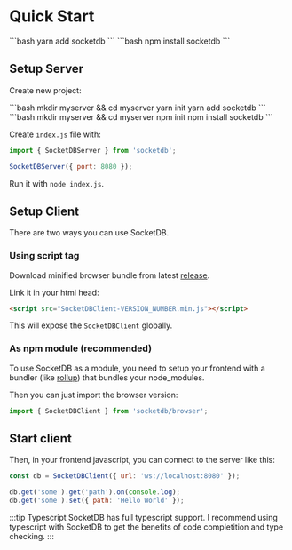 # Quick Start

<ClientOnly>
<code-group>
<code-block title="YARN">
```bash
yarn add socketdb
```
</code-block>

<code-block title="NPM">
```bash
npm install socketdb
```
</code-block>

</code-group>
</ClientOnly>

## Setup Server

Create new project:

<ClientOnly>
<code-group>
<code-block title="YARN">
```bash
mkdir myserver && cd myserver
yarn init
yarn add socketdb
```
</code-block>

<code-block title="NPM">
```bash
mkdir myserver && cd myserver
npm init
npm install socketdb
```
</code-block>

</code-group>
</ClientOnly>

Create `index.js` file with:

```js
import { SocketDBServer } from 'socketdb';

SocketDBServer({ port: 8080 });
```

Run it with `node index.js`.

## Setup Client

There are two ways you can use SocketDB.

### Using script tag

Download minified browser bundle from latest [release](https://github.com/TimoBechtel/socketdb/releases).

Link it in your html head:

```html
<script src="SocketDBClient-VERSION_NUMBER.min.js"></script>
```

This will expose the `SocketDBClient` globally.

### As npm module (recommended)

To use SocketDB as a module, you need to setup your frontend with a bundler (like [rollup](https://rollupjs.org/)) that bundles your node_modules.

Then you can just import the browser version:

```js
import { SocketDBClient } from 'socketdb/browser';
```

## Start client

Then, in your frontend javascript, you can connect to the server like this:

```js
const db = SocketDBClient({ url: 'ws://localhost:8080' });

db.get('some').get('path').on(console.log);
db.get('some').set({ path: 'Hello World' });
```

:::tip Typescript
SocketDB has full typescript support. I recommend using typescript with SocketDB
to get the benefits of code completition and type checking.
:::
